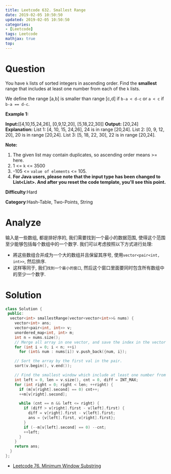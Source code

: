 ```yaml
---
title: Leetcode 632. Smallest Range
date: 2019-02-05 10:50:50
updated: 2019-02-05 10:50:50
categories: 
- [Leetcode]
tags: Leetcode
mathjax: true
top:
---
```


# Question

You have  `k`  lists of sorted integers in ascending order. Find the  **smallest**  range that includes at least one number from each of the  `k`  lists.

We define the range [a,b] is smaller than range [c,d] if  `b-a < d-c`  or  `a < c`  if  `b-a == d-c`.

**Example 1:**  

**Input:**[[4,10,15,24,26], [0,9,12,20], [5,18,22,30]]
**Output:** [20,24]
**Explanation:** 
List 1: [4, 10, 15, 24,26], 24 is in range [20,24].
List 2: [0, 9, 12, 20], 20 is in range [20,24].
List 3: [5, 18, 22, 30], 22 is in range [20,24].

**Note:**  

1. The given list may contain duplicates, so ascending order means >= here.
2. 1 <=  `k`  <= 3500
3. -105  <=  `value of elements`  <= 105.
4. **For Java users, please note that the input type has been changed to List<List<Integer>>. And after you reset the code template, you'll see this point.**

**Difficulty**:Hard

**Category**:Hash-Table, Two-Points, String

<!-- more -->

# Analyze

输入是一些数组, 都是排好序的, 我们需要找到一个最小的数据范围, 使得这个范围至少能够包括每个数组中的一个数字. 我们可以考虑按照以下方式进行处理:

* 將这些数组合并成为一个大的数组并且保留其序号, 使用`vector<pair<int, int>>`, 然后排序.
* 这样等同于, 我们`找到一个最小的窗口`, 然后这个窗口里面要同时包含所有数组中的至少一个数字.

# Solution

```cpp
class Solution {
 public:
  vector<int> smallestRange(vector<vector<int>>& nums) {
    vector<int> ans;
    vector<pair<int, int>> v;
    unordered_map<int, int> m;
    int n = nums.size();
    // Merge all array in one vector, and save the index in the vector
    for (int i = 0; i < n; ++i)
      for (int& num : nums[i]) v.push_back({num, i});

    // Sort the array by the first val in the pair.
    sort(v.begin(), v.end());

    // Find the smallest window which include at least one number from each array.
    int left = 0, len = v.size(), cnt = 0, diff = INT_MAX;
    for (int right = 0; right < len; ++right) {
      if (m[v[right].second] == 0) cnt++;
      ++m[v[right].second];

      while (cnt == n && left <= right) {
        if (diff > v[right].first - v[left].first) {
          diff = v[right].first - v[left].first;
          ans = {v[left].first, v[right].first};
        }
        if (--m[v[left].second] == 0) --cnt;
        ++left;
      }
    }
    return ans;
  }
};
```

* [Leetcode 76. Minimum Window Substring](./Leetcode-76-Minimum-Window-Substring/)